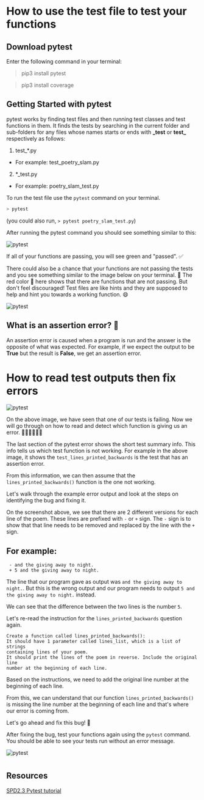 # How to use the test file to test your functions

## Download pytest

Enter the following command in your terminal:

> pip3 install pytest

> pip3 install coverage

## Getting Started with pytest

pytest works by finding test files and then running test classes and test functions in them. It finds the tests by searching in the current folder and sub-folders for any files whose names starts or ends with  **\_test** or **test\_** respectively as follows:

1. test_*.py 
  * For example: test_poetry_slam.py
2. *_test.py
  * For example: poetry_slam_test.py

To run the test file use the ```pytest``` command on your terminal.

```bash
> pytest
```

(you could also run, ```> pytest poetry_slam_test.py```)

After running the pytest command you should see something similar to this: 

![pytest](pytest_green.png)

If all of your functions are passing, you will see green and "passed". ✅

There could also be a chance that your functions are not passing the tests and you see something similar to the image below on your terminal. 🛑
The red color 🛑 here shows that there are functions that are not passing. But don't feel discouraged!
Test files are like hints and they are supposed to help and hint you towards a working function. 😄

![pytest](pytest_red.png)

## What is an assertion error? 🤔
An assertion error is caused when a program is run and the answer is the opposite of what was expected. For example, if we expect the output to be **True** but the result is **False**, we get an assertion error.

# How to read test outputs then fix errors

![pytest](pytest_lines_printed_backward.png)

On the above image, we have seen that one of our tests is failing. Now we will go through on how to read and detect which function is giving us an error. 🕵🏽‍♀️🕵🏽‍♂️

The last section of the pytest error shows the short test summary info.
This info tells us which test function is not working. For example in the above image, it shows the ```test_lines_printed_backwards``` is the test that has an assertion error. 

From this information, we can then assume that the ```lines_printed_backwards()``` function is the one not working.

Let's walk through the example error output and look at the steps on identifying the bug and fixing it.

On the screenshot above, we see that there are 2 different versions for each line of the poem. These lines are prefixed with ```-``` or ```+``` sign. 
The ```-``` sign is to show that that line needs to be removed and replaced by the line with the ```+``` sign.

## For example: 
```
 - and the giving away to night.
 + 5 and the giving away to night.
```

The line that our program gave as output was  ```and the giving away to night.```. But this is the wrong output and our program needs to output  ```5 and the giving away to night.``` instead. 

We can see that the difference between the two lines is the number ```5```. 

Let's re-read the instruction for the ```lines_printed_backwards``` question again.

```
Create a function called lines_printed_backwards():
It should have 1 parameter called lines_list, which is a list of strings 
containing lines of your poem.
It should print the lines of the poem in reverse. Include the original line
number at the beginning of each line.
```

Based on the instructions, we need to add the original line number at the beginning of each line. 

From this, we can understand that our function ```lines_printed_backwards()``` is missing the line number at the beginning of each line and that's where our error is coming from. 

Let's go ahead and fix this bug! 🐞

After fixing the bug, test your functions again using the ```pytest``` command. You should be able to see your tests run without an error message. 

![pytest](pytest_green.png)

#
## Resources
[SPD2.3 Pytest tutorial](https://github.com/Make-School-Courses/SPD-2.31-Testing-and-Architecture/tree/master/lab/pytest)